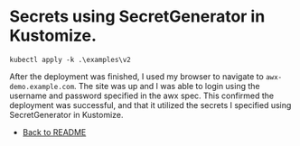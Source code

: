 # Secrets using SecretGenerator in Kustomize.

```shell
kubectl apply -k .\examples\v2
```

After the deployment was finished, I used my browser to navigate to `awx-demo.example.com`. The site was up and I was able to login using the username and password specified in the awx spec. This confirmed the deployment was successful, and that it utilized the secrets I specified using SecretGenerator in Kustomize.

- [Back to README](../README.md)